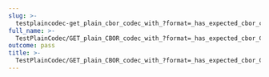 ```yaml
---
slug: >-
  testplaincodec-get_plain_cbor_codec_with_?format=_has_expected_cbor_content-type_and_body_as-is-body
full_name: >-
  TestPlainCodec/GET_plain_CBOR_codec_with_?format=_has_expected_cbor_Content-Type_and_body_as-is/Body
outcome: pass
title: >-
  TestPlainCodec/GET_plain_CBOR_codec_with_?format=_has_expected_cbor_Content-Type_and_body_as-is/Body
---
```


